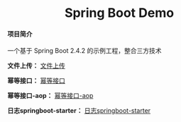 <h1 style="text-align: center">Spring Boot Demo</h1>

#### 项目简介
一个基于 Spring Boot 2.4.2 的示例工程，整合三方技术

**文件上传：**  [文件上传](https://github.com/nevermore18/springboot-samples/tree/master/fileupload)

**幂等接口：**  [幂等接口](https://github.com/nevermore18/springboot-samples/tree/master/idempotent)

**幂等接口-aop：**  [幂等接口-aop](https://github.com/nevermore18/springboot-samples/tree/master/idempotent-aop)

**日志springboot-starter：**  [日志springboot-starter](https://github.com/nevermore18/springboot-samples/tree/master/logging-starter)

